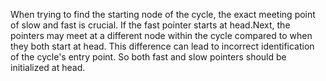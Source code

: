 When trying to find the starting node of the cycle, the exact meeting point of slow and fast is crucial. If the fast pointer starts at
head.Next, the pointers may meet at a different node within the cycle compared to when they both start at head.
This difference can lead to incorrect identification of the cycle's entry point. So both fast and slow pointers
should be initialized at head.